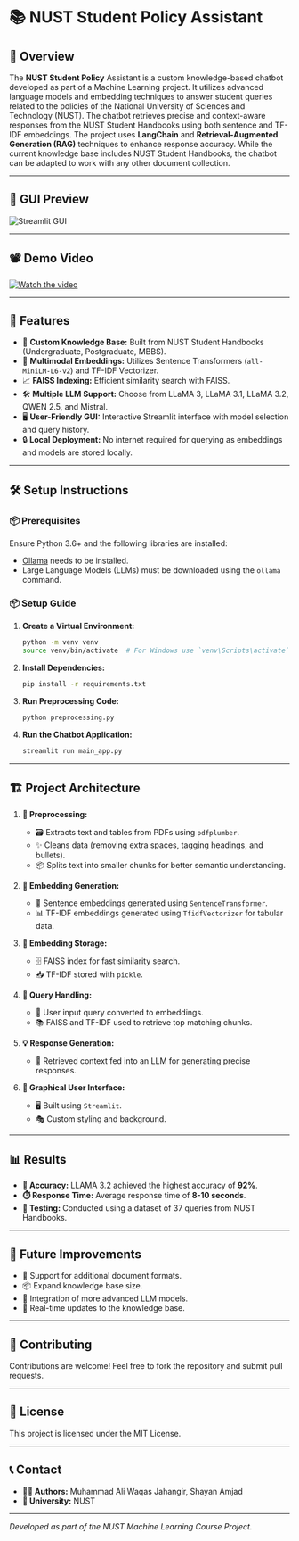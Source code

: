 # 📚 NUST Student Policy Assistant

## 🧐 Overview

The **NUST Student Policy** Assistant is a custom knowledge-based chatbot developed as part of a Machine Learning project. It utilizes advanced language models and embedding techniques to answer student queries related to the policies of the National University of Sciences and Technology (NUST). The chatbot retrieves precise and context-aware responses from the NUST Student Handbooks using both sentence and TF-IDF embeddings. The project uses **LangChain** and **Retrieval-Augmented Generation (RAG)** techniques to enhance response accuracy. While the current knowledge base includes NUST Student Handbooks, the chatbot can be adapted to work with any other document collection.

---

## 🎨 GUI Preview
![Streamlit GUI](assets/gui_screenshot.png)

---

## 📽️ Demo Video
[![Watch the video](https://img.youtube.com/vi/VIDEO_ID/maxresdefault.jpg)](https://www.youtube.com/watch?v=VIDEO_ID)

---

## 🌟 Features

- 📖 **Custom Knowledge Base:** Built from NUST Student Handbooks (Undergraduate, Postgraduate, MBBS).
- 🧠 **Multimodal Embeddings:** Utilizes Sentence Transformers (`all-MiniLM-L6-v2`) and TF-IDF Vectorizer.
- 📈 **FAISS Indexing:** Efficient similarity search with FAISS.
- 🛠️ **Multiple LLM Support:** Choose from LLaMA 3, LLaMA 3.1, LLaMA 3.2, QWEN 2.5, and Mistral.
- 🖥️ **User-Friendly GUI:** Interactive Streamlit interface with model selection and query history.
- 🔒 **Local Deployment:** No internet required for querying as embeddings and models are stored locally.

---

## 🛠️ Setup Instructions

### 📦 Prerequisites

Ensure Python 3.6+ and the following libraries are installed:

- [Ollama](https://ollama.ai/) needs to be installed.
- Large Language Models (LLMs) must be downloaded using the `ollama` command.

### 📦 Setup Guide

1. **Create a Virtual Environment:**
   ```bash
   python -m venv venv
   source venv/bin/activate  # For Windows use `venv\Scripts\activate`
   ```

2. **Install Dependencies:**
   ```bash
   pip install -r requirements.txt
   ```

3. **Run Preprocessing Code:**
   ```bash
   python preprocessing.py
   ```

4. **Run the Chatbot Application:**
   ```bash
   streamlit run main_app.py
   ```

---

## 🏗️ Project Architecture

1. **🧼 Preprocessing:**

   - 🗃️ Extracts text and tables from PDFs using `pdfplumber`.
   - ✨ Cleans data (removing extra spaces, tagging headings, and bullets).
   - 📦 Splits text into smaller chunks for better semantic understanding.

2. **🔢 Embedding Generation:**

   - 🧩 Sentence embeddings generated using `SentenceTransformer`.
   - 📊 TF-IDF embeddings generated using `TfidfVectorizer` for tabular data.

3. **💾 Embedding Storage:**

   - 🗄️ FAISS index for fast similarity search.
   - 📥 TF-IDF stored with `pickle`.

4. **🔎 Query Handling:**

   - 🎯 User input query converted to embeddings.
   - 📚 FAISS and TF-IDF used to retrieve top matching chunks.

5. **💡 Response Generation:**

   - 🤖 Retrieved context fed into an LLM for generating precise responses.

6. **🎨 Graphical User Interface:**

   - 🖥️ Built using `Streamlit`.
   - 🎭 Custom styling and background.

---

## 📊 Results

- **🎯 Accuracy:** LLAMA 3.2 achieved the highest accuracy of **92%**.
- **⏱️ Response Time:** Average response time of **8-10 seconds**.
- **🧪 Testing:** Conducted using a dataset of 37 queries from NUST Handbooks.

---

## 🚀 Future Improvements

- 📑 Support for additional document formats.
- 📦 Expand knowledge base size.
- 🔗 Integration of more advanced LLM models.
- 📡 Real-time updates to the knowledge base.

---

## 🤝 Contributing

Contributions are welcome! Feel free to fork the repository and submit pull requests.

---

## 📜 License

This project is licensed under the MIT License.

---

## 📞 Contact

- **👨‍💻 Authors:** Muhammad Ali Waqas Jahangir, Shayan Amjad
- **🏫 University:** NUST

---

*Developed as part of the NUST Machine Learning Course Project.*

